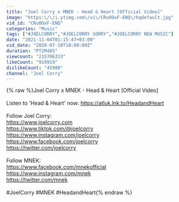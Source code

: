 ```yaml
---
title: "Joel Corry x MNEK - Head & Heart [Official Video]"
image: "https:\/\/i.ytimg.com\/vi\/CRuOOxF-ENQ\/hqdefault.jpg"
vid_id: "CRuOOxF-ENQ"
categories: "Music"
tags: ["#JOELCORRY","#JOELCORRY SORRY","#JOELCORRY NEW MUSIC"]
date: "2021-11-04T01:15:47+03:00"
vid_date: "2020-07-10T10:00:09Z"
duration: "PT2M48S"
viewcount: "215706333"
likeCount: "919919"
dislikeCount: "45980"
channel: "Joel Corry"
---
```

{% raw %}Joel Corry x MNEK - Head &amp; Heart [Official Video]<br /><br />Listen to 'Head &amp; Heart' now: <a rel="nofollow" target="blank" href="https://atluk.lnk.to/HeadandHeart">https://atluk.lnk.to/HeadandHeart</a><br /><br />Follow Joel Corry:<br /><a rel="nofollow" target="blank" href="https://www.joelcorry.com​">https://www.joelcorry.com​</a><br /><a rel="nofollow" target="blank" href="https://www.tiktok.com/@joelcorry​">https://www.tiktok.com/@joelcorry​</a><br /><a rel="nofollow" target="blank" href="https://www.instagram.com/joelcorry​">https://www.instagram.com/joelcorry​</a><br /><a rel="nofollow" target="blank" href="https://www.facebook.com/joelcorry​">https://www.facebook.com/joelcorry​</a><br /><a rel="nofollow" target="blank" href="https://twitter.com/joelcorry​">https://twitter.com/joelcorry​</a> <br /><br />Follow MNEK:<br /><a rel="nofollow" target="blank" href="https://www.facebook.com/mnekofficial">https://www.facebook.com/mnekofficial</a><br /><a rel="nofollow" target="blank" href="https://www.instagram.com/mnek">https://www.instagram.com/mnek</a><br /><a rel="nofollow" target="blank" href="https://twitter.com/mnek​">https://twitter.com/mnek​</a><br /><br />#JoelCorry #MNEK #HeadandHeart{% endraw %}
